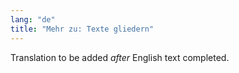 ```yaml
---
lang: "de"
title: "Mehr zu: Texte gliedern"
---
```

Translation to be added _after_ English text completed.
